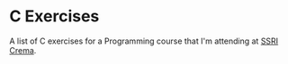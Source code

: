# C Exercises

A list of C exercises for a Programming course that I'm attending at [SSRI Crema](http://sicurezzaonline.di.unimi.it/).
